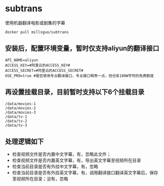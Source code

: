 # subtrans
使用机器翻译电影或剧集的字幕

```
docker pull millsguo/subtrans
```

## 安装后，配置环境变量，暂时仅支持aliyun的翻译接口
````
API_NAME=aliyun
ACCESS_KEY=#阿里云的ACCESS_KEY#
ACCESS_SECRET=#阿里云的ACCESS_SECRET#
USE_PRO=true #是否使用专业翻译接口，专业接口稍贵一点，但也有100W字符的免费额度
````

## 再设置挂载目录，目前暂时支持以下6个挂载目录
````
/data/movies-1
/data/movies-2
/data/movies-3
/data/tv-1
/data/tv-2
/data/tv-3
````
 
## 处理逻辑如下

- 检查视频文件是否内置中文字幕，有，忽略此文件；
- 检查视频文件是否内置英文字幕，有，导出英文字幕至视频所在目录
- 检查当前目录是否有外挂中文字幕，有，忽略
- 检查当前目录是否有外挂英文字幕，有，调用翻译接口翻译英文字幕后，保存至视频所在目录；没有，忽略
